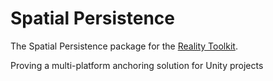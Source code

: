# Spatial Persistence

The Spatial Persistence package for the [Reality Toolkit](https://github.com/realitycollective/com.realitytoolkit.core).

Proving a multi-platform anchoring solution for Unity projects

<!--
[![openupm](https://img.shields.io/npm/v/com.xrtk.spatial-persistence?label=openupm&registry_uri=https://package.openupm.com)](https://openupm.com/packages/com.xrtk.spatial-persistence/)

## Build Status

| branch | build status |
| --- | --- |
| main | [![main](https://github.com/XRTK/com.xrtk.spatial-persistence/actions/workflows/build.yml/badge.svg?branch=main)](https://github.com/XRTK/com.xrtk.spatial-persistence/actions/workflows/build.yml) |
| development | [![development](https://github.com/XRTK/com.xrtk.spatial-persistence/actions/workflows/build.yml/badge.svg?branch=development)](https://github.com/XRTK/com.xrtk.spatial-persistence/actions/workflows/build.yml) |
-->
